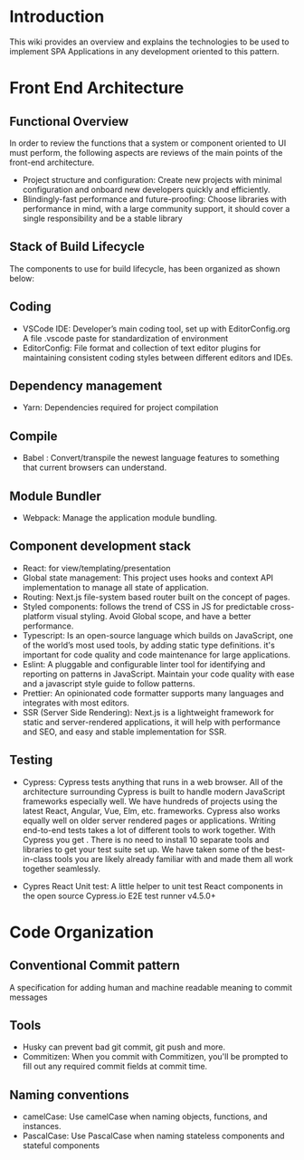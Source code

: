 # Introduction
This wiki provides an overview and explains the technologies to be used to implement SPA Applications in any development oriented to this pattern.

# Front End Architecture

## Functional Overview
In order to review the functions that a system or component oriented to UI must perform, the following aspects are reviews of the main points of the front-end architecture.

- Project structure and configuration: Create new projects with minimal configuration and onboard new developers quickly and efficiently.
- Blindingly-fast performance and future-proofing: Choose libraries with performance in mind, with a large community support, it should cover a single responsibility and be a stable library

## Stack of Build Lifecycle
The components to use for build lifecycle, has been organized as shown below:

## Coding
- VSCode IDE: Developer’s main coding tool, set up with EditorConfig.org
A file .vscode paste for standardization of environment
- EditorConfig: File format and collection of text editor plugins for maintaining consistent coding styles between different editors and IDEs.

## Dependency management
- Yarn: Dependencies required for project compilation

## Compile
- Babel : Convert/transpile the newest language features to something that current browsers can understand.

## Module Bundler
- Webpack: Manage the application module bundling.

## Component development stack

- React:  for view/templating/presentation
- Global state management:  This project uses hooks and context API implementation to manage all state of application.
- Routing:  Next.js  file-system based router built on the concept of pages.
- Styled components: follows the trend of CSS in JS for predictable cross-platform visual styling. Avoid Global scope, and have a better performance.
- Typescript: Is an open-source language which builds on JavaScript, one of the world’s most used tools, by adding static type definitions. it's important for code quality and code maintenance for large applications.
- Eslint: A pluggable and configurable linter tool for identifying and reporting on patterns in JavaScript. Maintain your code quality with ease and a javascript style guide to follow patterns.
- Prettier: An opinionated code formatter supports many languages and integrates with most editors.
- SSR (Server Side Rendering): Next.js is a lightweight framework for static and server-rendered applications, it will help with performance and SEO, and easy and stable implementation for SSR.

## Testing
- Cypress: Cypress tests anything that runs in a web browser. All of the architecture surrounding Cypress is built to handle modern JavaScript frameworks especially well. We have hundreds of projects using the latest React, Angular, Vue, Elm, etc. frameworks. Cypress also works equally well on older server rendered pages or applications. Writing end-to-end tests takes a lot of different tools to work together. With Cypress you get . There is no need to install 10 separate tools and libraries to get your test suite set up. We have taken some of the best-in-class tools you are likely already familiar with and made them all work together seamlessly.

- Cypres React Unit test: A little helper to unit test React components in the open source Cypress.io E2E test runner v4.5.0+

# Code Organization

## Conventional Commit pattern
A specification for adding human and machine readable meaning to commit messages

## Tools
- Husky can prevent bad git commit, git push and more.
- Commitizen: When you commit with Commitizen, you'll be prompted to fill out any required commit fields at commit time.

## Naming conventions
- camelCase: Use camelCase when naming objects, functions, and instances.
- PascalCase: Use PascalCase when naming stateless components and stateful components


